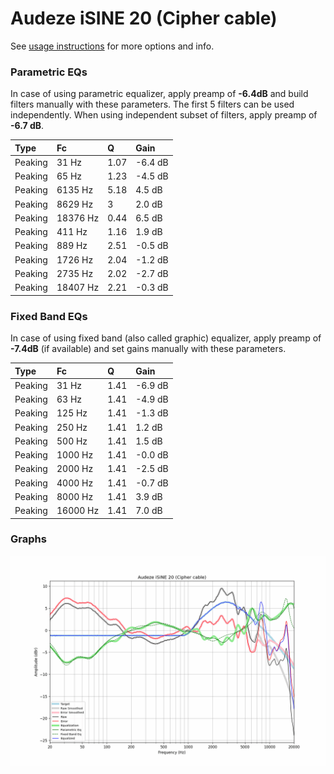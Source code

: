 # Audeze iSINE 20 (Cipher cable)
See [usage instructions](https://github.com/jaakkopasanen/AutoEq#usage) for more options and info.

### Parametric EQs
In case of using parametric equalizer, apply preamp of **-6.4dB** and build filters manually
with these parameters. The first 5 filters can be used independently.
When using independent subset of filters, apply preamp of **-6.7 dB**.

| Type    | Fc       |    Q | Gain    |
|:--------|:---------|:-----|:--------|
| Peaking | 31 Hz    | 1.07 | -6.4 dB |
| Peaking | 65 Hz    | 1.23 | -4.5 dB |
| Peaking | 6135 Hz  | 5.18 | 4.5 dB  |
| Peaking | 8629 Hz  | 3    | 2.0 dB  |
| Peaking | 18376 Hz | 0.44 | 6.5 dB  |
| Peaking | 411 Hz   | 1.16 | 1.9 dB  |
| Peaking | 889 Hz   | 2.51 | -0.5 dB |
| Peaking | 1726 Hz  | 2.04 | -1.2 dB |
| Peaking | 2735 Hz  | 2.02 | -2.7 dB |
| Peaking | 18407 Hz | 2.21 | -0.3 dB |

### Fixed Band EQs
In case of using fixed band (also called graphic) equalizer, apply preamp of **-7.4dB**
(if available) and set gains manually with these parameters.

| Type    | Fc       |    Q | Gain    |
|:--------|:---------|:-----|:--------|
| Peaking | 31 Hz    | 1.41 | -6.9 dB |
| Peaking | 63 Hz    | 1.41 | -4.9 dB |
| Peaking | 125 Hz   | 1.41 | -1.3 dB |
| Peaking | 250 Hz   | 1.41 | 1.2 dB  |
| Peaking | 500 Hz   | 1.41 | 1.5 dB  |
| Peaking | 1000 Hz  | 1.41 | -0.0 dB |
| Peaking | 2000 Hz  | 1.41 | -2.5 dB |
| Peaking | 4000 Hz  | 1.41 | -0.7 dB |
| Peaking | 8000 Hz  | 1.41 | 3.9 dB  |
| Peaking | 16000 Hz | 1.41 | 7.0 dB  |

### Graphs
![](./Audeze%20iSINE%2020%20(Cipher%20cable).png)